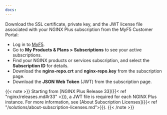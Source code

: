 ```yaml
---
docs:
---
```


Download the SSL certificate, private key, and the JWT license file associated with your NGINX Plus subscription from the MyF5 Customer Portal:

- Log in to [MyF5](https://my.f5.com/manage/s/).
- Go to **My Products & Plans > Subscriptions** to see your active subscriptions.
- Find your NGINX products or services subscription, and select the **Subscription ID** for details.
- Download the **nginx-repo.crt** and **nginx-repo.key** from the subscription page.
- Download the **JSON Web Token** (JWT) from the subscription page.

{{< note >}} Starting from [NGINX Plus Release 33]({{< ref "nginx/releases.md#r33" >}}), a JWT file is required for each NGINX Plus instance. For more information, see [About Subscription Licenses]({{< ref "/solutions/about-subscription-licenses.md">}}). {{< /note >}}
